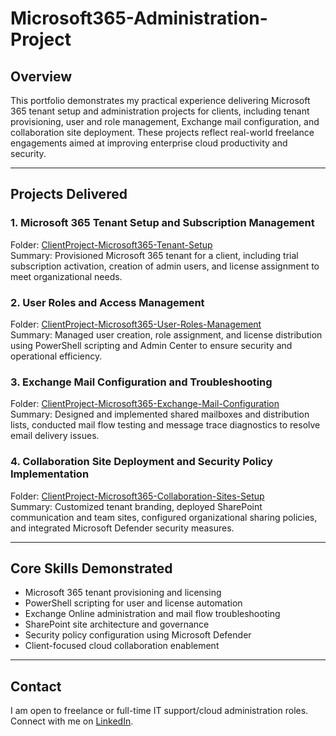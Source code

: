 # Microsoft365-Administration-Project

## Overview  
This portfolio demonstrates my practical experience delivering Microsoft 365 tenant setup and administration projects for clients, including tenant provisioning, user and role management, Exchange mail configuration, and collaboration site deployment. 
These projects reflect real-world freelance engagements aimed at improving enterprise cloud productivity and security.

---

## Projects Delivered

### 1. Microsoft 365 Tenant Setup and Subscription Management  
Folder: [ClientProject-Microsoft365-Tenant-Setup](./ClientProject-Microsoft365-Tenant-Setup)  
Summary: Provisioned Microsoft 365 tenant for a client, including trial subscription activation, creation of admin users, and license assignment to meet organizational needs.

### 2. User Roles and Access Management  
Folder: [ClientProject-Microsoft365-User-Roles-Management](./ClientProject-Microsoft365-User-Roles-Management)  
Summary: Managed user creation, role assignment, and license distribution using PowerShell scripting and Admin Center to ensure security and operational efficiency.

### 3. Exchange Mail Configuration and Troubleshooting  
Folder: [ClientProject-Microsoft365-Exchange-Mail-Configuration](./ClientProject-Microsoft365-Exchange-Mail-Configuration)  
Summary: Designed and implemented shared mailboxes and distribution lists, conducted mail flow testing and message trace diagnostics to resolve email delivery issues.

### 4. Collaboration Site Deployment and Security Policy Implementation  
Folder: [ClientProject-Microsoft365-Collaboration-Sites-Setup](./ClientProject-Microsoft365-Collaboration-Sites-Setup)  
Summary: Customized tenant branding, deployed SharePoint communication and team sites, configured organizational sharing policies, and integrated Microsoft Defender security measures.

---

## Core Skills Demonstrated  
- Microsoft 365 tenant provisioning and licensing  
- PowerShell scripting for user and license automation  
- Exchange Online administration and mail flow troubleshooting  
- SharePoint site architecture and governance  
- Security policy configuration using Microsoft Defender  
- Client-focused cloud collaboration enablement

---

## Contact  
I am open to freelance or full-time IT support/cloud administration roles. Connect with me on [LinkedIn](www.linkedin.com/in/kadeejath-niloufer-banu).
